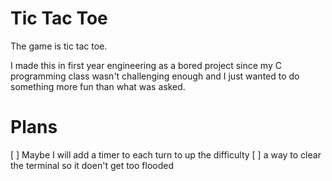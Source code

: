 # Tic Tac Toe

The game is tic tac toe.

I made this in first year engineering as a bored project since my C programming class wasn't challenging enough and I just wanted to do something more fun than what was asked.

# Plans
[ ] Maybe I will add a timer to each turn to up the difficulty
[ ] a way to clear the terminal so it doen't get too flooded
